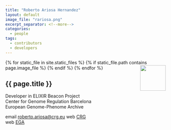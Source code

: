 ```yaml
---
title: "Roberto Ariosa Hernandez"
layout: default
image_file: "rariosa.png"
excerpt_separator: <!--more-->
categories:
  - people
tags:
  - contributors
  - developers
---
```


{% for static_file in site.static_files %}
  {% if static_file.path contains page.image_file %}
<img style="float: right; width: 80px;" src="{{ static_file.path | relative_url}}" />
  {% endif %}
{% endfor %}

## {{ page.title }}

Developer in ELIXIR Beacon Project  
Center for Genome Regulation Barcelona  
European Genome-Phenome Archive  

<!--more-->

email [roberto.ariosa@crg.eu](mailto:roberto.ariosa@crg.eu)
web [CRG](https://www.crg.eu/en/programmes-groups/ega-team)  
web [EGA](https://ega-archive.org/about/team)

